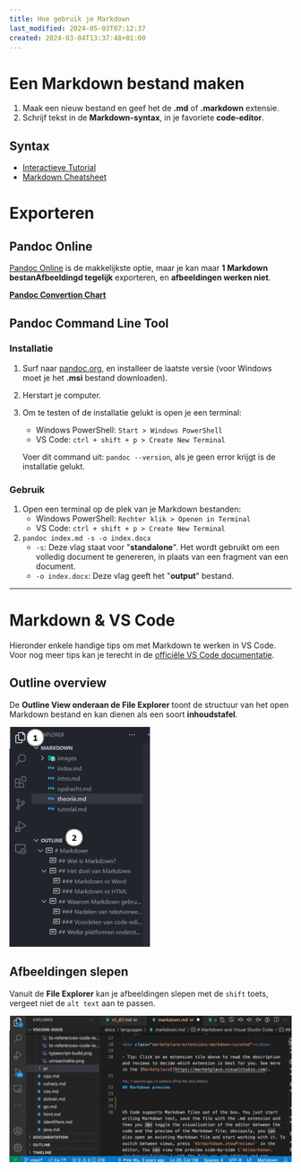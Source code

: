 ```yaml
---
title: Hoe gebruik je Markdown
last_modified: 2024-05-03T07:12:37
created: 2024-03-04T13:37:48+01:00
---
```


# Een Markdown bestand maken

1. Maak een nieuw bestand en geef het de **.md** of **.markdown** extensie.
2. Schrijf tekst in de **Markdown-syntax**, in je favoriete **code-editor**.

## Syntax

- [Interactieve Tutorial](https://www.markdowntutorial.com/)
- [Markdown Cheatsheet](https://github.com/im-luka/markdown-cheatsheet)

# Exporteren

## Pandoc Online

[Pandoc Online](https://pandoc.org/try/) is de makkelijkste optie, maar je kan maar **1 Markdown bestanAfbeeldingd tegelijk** exporteren, en **afbeeldingen werken niet**.  

**[Pandoc Convertion Chart](images/pandoc.svgz)**

## Pandoc Command Line Tool

### Installatie

1. Surf naar [pandoc.org](https://pandoc.org), en installeer de laatste versie (voor Windows moet je het **.msi** bestand downloaden).
2. Herstart je computer.
3. Om te testen of de installatie gelukt is open je een terminal: 
   - Windows PowerShell: `Start > Windows PowerShell`
   - VS Code: `ctrl + shift + p > Create New Terminal`
   
   Voer dit command uit: `pandoc --version`, als je geen error krijgt is de installatie gelukt.

### Gebruik

1. Open een terminal op de plek van je Markdown bestanden:
   - Windows PowerShell: `Rechter klik > Openen in Terminal`
   - VS Code: `ctrl + shift + p > Create New Terminal`
2. `pandoc index.md -s -o index.docx`
   - `-s`: Deze vlag staat voor "**standalone**". Het wordt gebruikt om een volledig document te genereren, in plaats van een fragment van een document.
   - `-o index.docx`: Deze vlag geeft het "**output**" bestand.

---

# Markdown & VS Code

Hieronder enkele handige tips om met Markdown te werken in VS Code. 
Voor nog meer tips kan je terecht in de [officiële VS Code documentatie](https://code.visualstudio.com/Docs/languages/markdown).

## Outline overview

De **Outline View onderaan de File Explorer** toont de structuur van het open Markdown bestand en kan dienen als een soort **inhoudstafel**.

![alt text](images/outline.png)

## Afbeeldingen slepen

Vanuit de **File Explorer** kan je afbeeldingen slepen met de `shift` toets, vergeet niet de `alt text` aan te passen.

![alt text](images/drop-link.gif)
